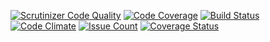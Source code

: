 [![Scrutinizer Code Quality](https://scrutinizer-ci.com/g/Audiens/appnexus-client/badges/quality-score.png?b=master)](https://scrutinizer-ci.com/g/Audiens/appnexus-client/?branch=master)
[![Code Coverage](https://scrutinizer-ci.com/g/Audiens/appnexus-client/badges/coverage.png?b=master)](https://scrutinizer-ci.com/g/Audiens/appnexus-client/?branch=master)
[![Build Status](https://scrutinizer-ci.com/g/Audiens/appnexus-client/badges/build.png?b=master)](https://scrutinizer-ci.com/g/Audiens/appnexus-client/build-status/master)
[![Code Climate](https://codeclimate.com/github/Audiens/appnexus-client/badges/gpa.svg)](https://codeclimate.com/github/Audiens/appnexus-client)
[![Issue Count](https://codeclimate.com/github/Audiens/appnexus-client/badges/issue_count.svg)](https://codeclimate.com/github/Audiens/appnexus-client)
[![Coverage Status](https://coveralls.io/repos/github/Audiens/appnexus-client/badge.svg?branch=master)](https://coveralls.io/github/Audiens/appnexus-client?branch=master)